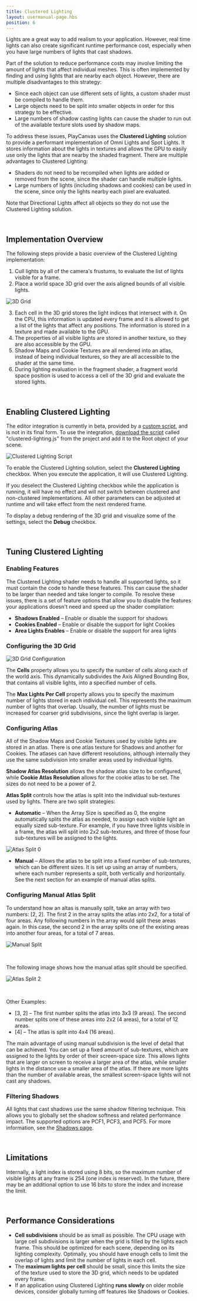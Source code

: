```yaml
---
title: Clustered Lighting
layout: usermanual-page.hbs
position: 6
---
```


Lights are a great way to add realism to your application. However, real time lights can also create significant runtime performance cost, especially when you have large numbers of lights that cast shadows.

Part of the solution to reduce performance costs may involve limiting the amount of lights that affect individual meshes. This is often implemented by finding and using lights that are nearby each object. However, there are multiple disadvantages to this strategy:
- Since each object can use different sets of lights, a custom shader must be compiled to handle them.
- Large objects need to be split into smaller objects in order for this strategy to be effective.
- Large numbers of shadow casting lights can cause the shader to run out of the available texture slots used by shadow maps.

To address these issues, PlayCanvas uses the **Clustered Lighting** solution to provide a performant implementation of Omni Lights and Spot Lights. It stores information about the lights in textures and allows the GPU to easily use only the lights that are nearby the shaded fragment. There are multiple advantages to Clustered Lighting:
- Shaders do not need to be recompiled when lights are added or removed from the scene, since the shader can handle multiple lights.
- Large numbers of lights (including shadows and cookies) can be used in the scene, since only the lights nearby each pixel are evaluated.

Note that Directional Lights affect all objects so they do not use the Clustered Lighting solution.

<br/>



## Implementation Overview

The following steps provide a basic overview of the Clustered Lighting implementation:

1. Cull lights by all of the camera's frustums, to evaluate the list of lights visible for a frame.
2. Place a world space 3D grid over the axis aligned bounds of all visible lights.

![3D Grid][3d-grid]

3. Each cell in the 3D grid stores the light indices that intersect with it. On the CPU, this information is updated every frame and it is allowed to get a list of the lights that affect any positions. The information is stored in a texture and made available to the GPU.
4. The properties of all visible lights are stored in another texture, so they are also accessible by the GPU.
5. Shadow Maps and Cookie Textures are all rendered into an atlas, instead of being individual textures, so they are all accessible to the shader at the same time.
6. During lighting evaluation in the fragment shader, a fragment world space position is used to access a cell of the 3D grid and evaluate the stored lights.

<br/>



## Enabling Clustered Lighting

<div class="alert alert-info">
    The editor integration is currently in beta, provided by a <a href="https://playcanvas.com/project/915638/overview/cluster-lighting-script">custom script</a>, and is not in its final form. To use the integration, <a href="https://developer.playcanvas.com/en/user-manual/designer/assets/#copy-and-paste-between-projects">download the script</a> called "clustered-lighting.js" from the project and add it to the Root object of your scene.
</div>

![Clustered Lighting Script][clustered-lighting-ui]

To enable the Clustered Lighting solution, select the **Clustered Lighting** checkbox. When you execute the application, it will use Clustered Lighting.

If you deselect the Clustered Lighting checkbox while the application is running, it will have no effect and will not switch between clustered and non-clustered implementations. All other parameters can be adjusted at runtime and will take effect from the next rendered frame.

To display a debug rendering of the 3D grid and visualize some of the settings, select the **Debug** checkbox.

<br/>



## Tuning Clustered Lighting

### Enabling Features

The Clustered Lighting shader needs to handle all supported lights, so it must contain the code to handle these features. This can cause the shader to be larger than needed and take longer to compile. To resolve these issues, there is a set of feature options that allow you to disable the features your applications doesn't need and speed up the shader compilation:

- **Shadows Enabled** – Enable or disable the support for shadows
- **Cookies Enabled** – Enable or disable the support for light Cookies
- **Area Lights Enables** – Enable or disable the support for area lights

### Configuring the 3D Grid

![3D Grid Configuration][3d-grid-config]

The **Cells** property allows you to specify the number of cells along each of the world axis. This dynamically subdivides the Axis Aligned Bounding Box, that contains all visible lights, into a specified number of cells.

The **Max Lights Per Cell** property allows you to specify the maximum number of lights stored in each individual cell. This represents the maximum number of lights that overlap. Usually, the number of lights must be increased for coarser grid subdivisions, since the light overlap is larger.

### Configuring Atlas

All of the Shadow Maps and Cookie Textures used by visible lights are stored in an atlas. There is one atlas texture for Shadows and another for Cookies. The atlases can have different resolutions, although internally they use the same subdivision into smaller areas used by individual lights.

**Shadow Atlas Resolution** allows the shadow atlas size to be configured, while **Cookie Atlas Resolution** allows for the cookie atlas to be set. The sizes do not need to be a power of 2.

**Atlas Split** controls how the atlas is split into the individual sub-textures used by lights. There are two split strategies:

- **Automatic** – When the Array Size is specified as 0, the engine automatically splits the atlas as needed, to assign each visible light an equally sized sub-texture. For example, if you have three lights visible in a frame, the atlas will split into 2x2 sub-textures, and three of those four sub-textures will be assigned to the lights.

![Atlas Split 0][atlas-split-0]

- **Manual** – Allows the atlas to be split into a fixed number of sub-textures, which can be different sizes. It is set up using an array of numbers, where each number represents a split, both vertically and horizontally. See the next section for an example of manual atlas splits.

### Configuring Manual Atlas Split

To understand how an altas is manually split, take an array with two numbers: [2, 2]. The first 2 in the array splits the atlas into 2x2, for a total of four areas. Any following numbers in the array would split these areas again. In this case, the second 2 in the array splits one of the existing areas into another four areas, for a total of 7 areas.

![Manual Split][manual-split]

<br/>

The following image shows how the manual atlas split should be specified.

![Atlas Split 2][atlas-split-2]

<br/>

Other Examples:
- [3, 2] – The first number splits the atlas into 3x3 (9 areas). The second number splits one of these areas into 2x2 (4 areas), for a total of 12 areas.
- [4] – The atlas is split into 4x4 (16 areas).


The main advantage of using manual subdivision is the level of detail that can be achieved. You can set up a fixed amount of sub-textures, which are assigned to the lights by order of their screen-space size. This allows lights that are larger on screen to receive a larger area of the atlas, while smaller lights in the distance use a smaller area of the atlas. If there are more lights than the number of available areas, the smallest screen-space lights will not cast any shadows.

### Filtering Shadows

All lights that cast shadows use the same shadow filtering technique. This allows you to globally set the shadow softness and related performance impact. The supported options are PCF1, PCF3, and PCF5. For more information, see the [Shadows page][shadows].

<br/>



## Limitations

Internally, a light index is stored using 8 bits, so the maximum number of visible lights at any frame is 254 (one index is reserved). In the future, there may be an additional option to use 16 bits to store the index and increase the limit.

<br/>



## Performance Considerations

- **Cell subdivisions** should be as small as possible. The CPU usage with large cell subdivisions is larger when the grid is filled by the lights each frame. This should be optimized for each scene, depending on its lighting complexity. Optimally, you should have enough cells to limit the overlap of lights and limit the number of lights in each cell.
- The **maximum lights per cell** should be small, since this limits the size of the texture used to store the 3D grid, which needs to be updated every frame.
- If an application using Clustered Lighting **runs slowly** on older mobile devices, consider globally turning off features like Shadows or Cookies.



[3d-grid]: /images/user-manual/graphics/lighting/lights/3d_grid.png
[3d-grid-config]: /images/user-manual/graphics/lighting/lights/3d_grid_config.png
[atlas-split-0]: /images/user-manual/graphics/lighting/lights/atlas_split_0.png
[atlas-split-2]: /images/user-manual/graphics/lighting/lights/atlas_split_2.png
[manual-split]: /images/user-manual/graphics/lighting/lights/manual_split.png
[clustered-lighting-ui]: /images/user-manual/graphics/lighting/lights/clustered_lighting_ui.png

[shadows]: /en/user-manual/graphics/lighting/shadows/#soft-shadows-vs-hard-shadows
